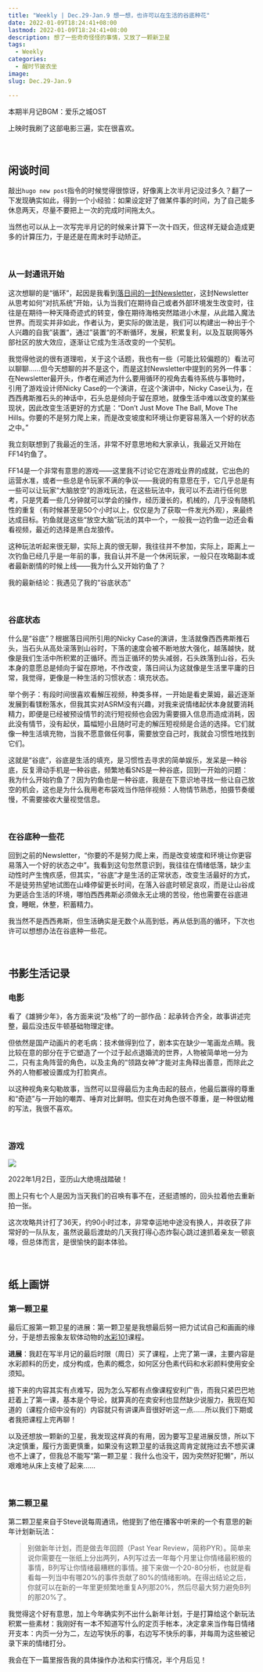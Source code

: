 ```yaml
---
title: "Weekly | Dec.29-Jan.9 想一想，也许可以在生活的谷底种花"
date: 2022-01-09T18:24:41+08:00
lastmod: 2022-01-09T18:24:41+08:00
description: 想了一些奇奇怪怪的事情，又放了一颗新卫星
tags:
  - Weekly
categories:
  - 醒时节披衣坐
image: 
slug: Dec.29-Jan.9

---
```


本期半月记BGM：爱乐之城OST

上映时我刷了这部电影三遍，实在很喜欢。

<br>

## 闲谈时间

敲出`hugo new post`指令的时候觉得很惊讶，好像离上次半月记没过多久？翻了一下发现确实如此，得到一个小经验：如果设定好了做某件事的时间，为了自己能多休息两天，尽量不要把上一次的完成时间拖太久。

当然也可以从上一次写完半月记的时候来计算下一次十四天，但这样无疑会造成更多的计算压力，于是还是在周末时手动矫正。

<br>

### 从一封通讯开始

这次想聊的是“循环”，起因是我看到[落日间的一封Newsletter](https://xpaidia.zhubai.love/posts/2090149261441417216)，这封Newsletter从思考如何“对抗系统”开始，认为当我们在期待自己或者外部环境发生改变时，往往是在期待一种天降奇迹式的转变，像在期待海格突然踏进小木屋，从此踏入魔法世界。而现实并非如此，作者认为，更实际的做法是，我们可以构建出一种出于个人兴趣的自我”装置“，通过”装置“的不断循环，发展，积累复利，以及互联网等外部社区的放大效应，逐渐让它成为生活改变的一个契机。

我觉得他说的很有道理啦，关于这个话题，我也有一些（可能比较偏题的）看法可以聊聊……但今天想聊的并不是这个，而是这封Newsletter中提到的另外一件事：在Newsletter最开头，作者在阐述为什么要用循环的视角去看待系统与事物时，引用了游戏设计师Nicky Case的一个演讲，在这个演讲中，Nicky Case认为，在西西弗斯推石头的神话中，石头总是倾向于留在原地，就像生活中难以改变的某些现状，因此改变生活更好的方式是：“Don’t Just Move The Ball, Move The Hills。你要的不是努力爬上来，而是改变坡度和环境让你更容易落入一个好的状态之中。”

我立刻联想到了我最近的生活，非常不好意思地和大家承认，我最近又开始在FF14钓鱼了。

FF14是一个非常有意思的游戏——这里我不讨论它在游戏业界的成就，它出色的运营水准，或者一些总是令玩家不满的争议——我说的有意思在于，它几乎总是有一些可以让玩家“大脑放空”的游戏玩法，在这些玩法中，我可以不去进行任何思考，只是凭着一些几分钟就可以学会的操作，经历漫长的，机械的，几乎没有随机性的重复（有时候甚至是50个小时以上，仅仅是为了获取一件发光外观），来最终达成目标。钓鱼就是这些“放空大脑”玩法的其中一个，一般我一边钓鱼一边还会看看视频，最近的选择是黑白龙狼传。

这种玩法听起来很无聊，实际上真的很无聊，我往往并不参加，实际上，距离上一次钓鱼已经几乎是一年前的事，我自认并不是一个休闲玩家，一般只在攻略副本或者最新剧情的时候上线——我为什么又开始钓鱼了？

我的最新结论：我遇见了我的“谷底状态”

<br>

### 谷底状态

什么是“谷底”？根据落日间所引用的Nicky Case的演讲，生活就像西西弗斯推石头，当石头从高处滚落到山谷时，下落的速度会被不断地放大强化，越落越快，就像是我们生活中所积累的正循环。而当正循环的势头减弱，石头跌落到山谷，石头本身的意愿总是倾向于留在原地，不作改变，落日间认为这就像是生活里平庸的日常，我觉得，更像是一种生活的习惯状态：填充状态。

举个例子：有段时间很喜欢看解压视频，种类多样，一开始是看史莱姆，最近逐渐发展到看镁粉落水，但我其实对ASRM没有兴趣，对我来说情绪起伏本身就要消耗精力，即便是已经被预设情节的流行短视频也会因为需要摄入信息而造成消耗，因此没有情节，没有起伏，篇幅短小且随时可走的解压短视频是合适的选择。它们就像一种生活填充物，当我不愿意做任何事，需要放空自己时，我就会习惯性地找到它们。

这就是“谷底”，谷底是生活的填充，是习惯性去寻求的简单娱乐，发呆是一种谷底，反复滑动手机是一种谷底，频繁地看SNS是一种谷底，回到一开始的问题：我为什么开始钓鱼了？因为钓鱼也是一种谷底，我是在下意识地寻找一些让自己放空的机会，这也是为什么我用老布袋戏当作陪伴视频：人物情节熟悉，拍摄节奏缓慢，不需要接收大量视觉信息。

<br>

### 在谷底种一些花

回到之前的Newsletter，“你要的不是努力爬上来，而是改变坡度和环境让你更容易落入一个好的状态之中”。我看到这句忽然意识到，我往往在情绪低落，缺少主动性时产生愧疚感，但其实，“谷底”才是生活的正常状态，改变生活最好的方式，不是徒劳热望地试图在山峰停留更长时间，在落入谷底时顿足哀叹，而是让山谷成为更适合生活的环境，哪怕西西弗斯必须做永无止境的苦役，他也需要在谷底进食，睡眠，休整，积蓄精力。

我当然不是西西弗斯，但生活确实是无数个从高到低，再从低到高的循环，下次也许可以想想办法在谷底种一些花。

<br>

## 书影生活记录

### 电影

看了《雄狮少年》，各方面来说“及格”了的一部作品：起承转合齐全，故事讲述完整，最后没违反牛顿基础物理定律。

但依然是国产动画片的老毛病：技术做得到位了，剧本实在缺少一笔画龙点睛。我比较在意的部分在于它塑造了一个过于起点退婚流的世界，人物被简单地一分为二，只有主角阵营的角色，以及主角的“领路女神”才能对主角释出善意，而除此之外的人物都被设置成为打脸爽点。

以这种视角来勾勒故事，当然可以显得最后为主角击起的鼓点，他最后赢得的尊重和“奇迹”与一开始的嘲弄、唾弃对比鲜明。但实在对角色很不尊重，是一种很幼稚的写法，我很不喜欢。

<br>

### 游戏

![](https://res.cloudinary.com/mantyke/image/upload/v1641745794/ffxiv_20220102_205102_250_fjsdwt.png)

2022年1月2日，亚历山大绝境战踏破！

图上只有七个人是因为当天我们的召唤有事不在，还挺遗憾的，回头拉着他去重新拍一张。

这次攻略共计打了36天，约90小时过本，非常幸运地中途没有换人，并收获了非常好的一队队友，虽然说最后渡劫的几天我打得心态炸裂心跳过速抓着亲友一顿哀嚎，但总体而言，是很愉快的副本体验。

<br>

## 纸上画饼

### 第一颗卫星

最后汇报第一颗卫星的进展：第一颗卫星是我想最后努一把力试试自己和画画的缘分，于是想去报象友软体动物的[水彩101](https://heiheihei.ca/2021/06/02/watercolor101intro/?accessToken=eyJhbGciOiJIUzI1NiIsImtpZCI6ImRlZmF1bHQiLCJ0eXAiOiJKV1QifQ.eyJhdWQiOiJhY2Nlc3NfcmVzb3VyY2UiLCJleHAiOjE2NDE3NDMzMDksImciOiJWdjhZcFdkQ1AzOERIcHdDIiwiaWF0IjoxNjQxNzQzMDA5LCJ1c2VySWQiOi0xNTY3MTM3NTI1fQ.HtcVkYPHLGHXkAY3Bq7fWWKz4XpasSR5E8gpTSvwQlg)课程。

**进展**：我赶在写半月记的最后时限（周日）买了课程，上完了第一课，主要内容是水彩颜料的历史，成分构成，色素的概念，如何区分色素代码和水彩颜料使用安全须知。

接下来的内容其实有点难写，因为怎么写都有点像课程安利广告，而我只紧巴巴地赶着上了第一课，基本是个导论，就算真的在卖安利也显然缺少说服力，我现在知道的（课程介绍中没有的）内容就只有讲课声音很好听这一点……所以我们下期或者我把课程上完再聊！

以及还想放一颗新的卫星，我发现这样真的有用，因为要写卫星进展反馈，所以下决定慎重，履行方面更慎重，如果没有这颗卫星的话我这周肯定就拖过去不想买课也不上课了，但我总不能写“第一颗卫星：我什么也没干，因为突然好犯懒”，所以艰难地从床上支棱了起来……

<br>

### 第二颗卫星

第二颗卫星来自于Steve说每周通讯，他提到了他在播客中听来的一个有意思的新年计划新玩法：

> 别做新年计划，而是做去年回顾（Past Year Review，简称PYR）。简单来说你需要在一张纸上分出两列，A列写过去一年每个月里让你情绪最积极的事情，B列写让你情绪最糟糕的事情。接下来做一个20-80分析，也就是看看每一列当中有哪20%的事件贡献了80%的情绪影响。在得出结论之后，你就可以在新的一年里更频繁地重复A列那20%，然后尽最大努力避免B列的那20%了。

我觉得这个好有意思，加上今年确实列不出什么新年计划，于是打算给这个新玩法积累一些素材：我刚好有一本不知道写什么的定页手帐本，决定拿来当作每日情绪开支本：内页一分为二，左边写快乐的事，右边写不快乐的事，并每周为这些被记录下来的情绪打分。

我会在下一篇里报告我的具体操作办法和实行情况，半个月后见！

<br>



